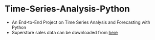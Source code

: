 # Time-Series-Analysis-Python
- An End-to-End Project on Time Series Analysis and Forecasting with Python
- Superstore sales data can be downloaded from [here](https://github.com/abd1007/Time-Series-Analysis-Python/blob/master/Superstore.xls)
